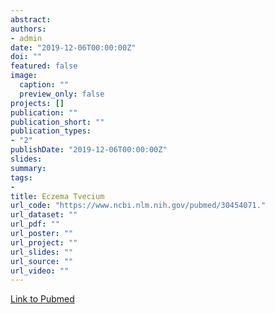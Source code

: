 ```yaml
---
abstract: 
authors:
- admin
date: "2019-12-06T00:00:00Z"
doi: ""
featured: false
image:
  caption: ""
  preview_only: false
projects: []
publication: ""
publication_short: ""
publication_types:
- "2"
publishDate: "2019-12-06T00:00:00Z"
slides: 
summary: 
tags:
-  
title: Eczema Tvecium
url_code: "https://www.ncbi.nlm.nih.gov/pubmed/30454071."
url_dataset: ""
url_pdf: ""
url_poster: ""
url_project: ""
url_slides: ""
url_source: ""
url_video: ""
---
```


[Link to Pubmed](https://www.ncbi.nlm.nih.gov/pubmed/30454071)


